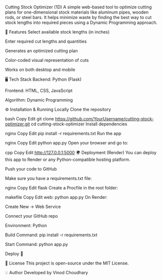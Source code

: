 Cutting Stock Optimizer (1D)
A simple web-based tool to optimize cutting plans for one-dimensional stock materials like aluminum pipes, wooden rods, or steel bars.
It helps minimize waste by finding the best way to cut stock lengths into required pieces using a Dynamic Programming approach.

🚀 Features
Select available stock lengths (in inches)

Enter required cut lengths and quantities

Generates an optimized cutting plan

Color-coded visual representation of cuts

Works on both desktop and mobile

🖥️ Tech Stack
Backend: Python (Flask)

Frontend: HTML, CSS, JavaScript

Algorithm: Dynamic Programming

⚙️ Installation & Running Locally
Clone the repository

bash
Copy
Edit
git clone https://github.com/YourUsername/cutting-stock-optimizer.git
cd cutting-stock-optimizer
Install dependencies

nginx
Copy
Edit
pip install -r requirements.txt
Run the app

nginx
Copy
Edit
python app.py
Open your browser and go to:

cpp
Copy
Edit
http://127.0.0.1:5000
🌍 Deployment (Render)
You can deploy this app to Render or any Python-compatible hosting platform.

Push your code to GitHub

Make sure you have a requirements.txt file:

nginx
Copy
Edit
flask
Create a Procfile in the root folder:

makefile
Copy
Edit
web: python app.py
On Render:

Create New → Web Service

Connect your GitHub repo

Environment: Python

Build Command: pip install -r requirements.txt

Start Command: python app.py

Deploy 🚀

📜 License
This project is open-source under the MIT License.

💡 Author
Developed by Vinod Choudhary
